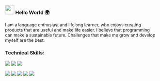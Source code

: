 ### <img src="https://raw.githubusercontent.com/MartinHeinz/MartinHeinz/master/wave.gif" width="30px"> Hello World 🌍 

I am a language enthusiast and lifelong learner, who enjoys creating products that are useful and make life easier. 
I believe that programming can make a sustainable future. Challenges that make me grow and develop myself are the best.


### Technical Skills:

![](https://img.shields.io/badge/<BACKEND>-<Node.js/Express>-informational?style=flat&logo=data:image/svg%2bxml;base64,<BASE64_DATA>)
![](https://img.shields.io/badge/<BACKEND>-<REST>-informational?style=flat&logo=data:image/svg%2bxml;base64,<BASE64_DATA>)
![](https://img.shields.io/badge/<BACKEND>-<MongoDB/PostgreSQL>-informational?style=flat&logo=data:image/svg%2bxml;base64,<BASE64_DATA>)

![](https://img.shields.io/badge/<FRONTEND>-<REACT>-informational?style=flat&logo=<LOGO_NAME>&logoColor=white&color=2bbc8a)
![](https://img.shields.io/badge/<FRONTEND>-<REDUX>-informational?style=flat&logo=<LOGO_NAME>&logoColor=white&color=2bbc8a)
![](https://img.shields.io/badge/<FRONTEND>-<HTML>-informational?style=flat&logo=<LOGO_NAME>&logoColor=white&color=2bbc8a)
![](https://img.shields.io/badge/<FRONTEND>-<jQuery/Bootstrap>-informational?style=flat&logo=<LOGO_NAME>&logoColor=white&color=2bbc8a)
![](https://img.shields.io/badge/<FRONTEND>-<CSS/SASS/Material-ui>-informational?style=flat&logo=<LOGO_NAME>&logoColor=white&color=ff0000)


